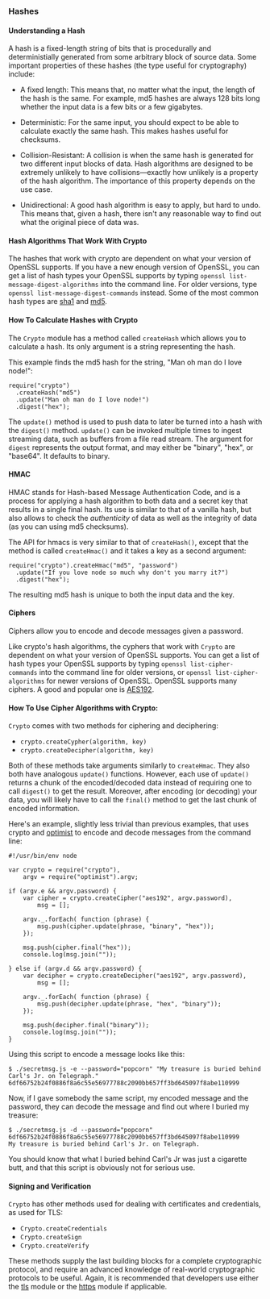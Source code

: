 ### Hashes

#### Understanding a Hash

A hash is a fixed-length string of bits that is procedurally and deterministially generated from some arbitrary block of source data. Some important properties of these hashes (the type useful for cryptography) include:

* A fixed length: This means that, no matter what the input, the length of the hash is the same. For example, md5 hashes are always 128 bits long whether the input data is a few bits or a few gigabytes.

* Deterministic: For the same input, you should expect to be able to calculate exactly the same hash. This makes hashes useful for checksums.

* Collision-Resistant: A collision is when the same hash is generated for two different input blocks of data. Hash algorithms are designed to be extremely unlikely to have collisions&mdash;exactly how unlikely is a property of the hash algorithm. The importance of this property depends on the use case.

* Unidirectional: A good hash algorithm is easy to apply, but hard to undo. This means that, given a hash, there isn't any reasonable way to find out what the original piece of data was.

#### Hash Algorithms That Work With Crypto

The hashes that work with crypto are dependent on what your version of OpenSSL supports. If you have a new enough version of OpenSSL, you can get a list of hash types your OpenSSL supports by typing `openssl list-message-digest-algorithms` into the command line. For older versions, type `openssl list-message-digest-commands` instead. Some of the most common hash types are [sha1](http://en.wikipedia.org/wiki/Sha1) and [md5](http://en.wikipedia.org/wiki/Md5).

#### How To Calculate Hashes with Crypto

The `Crypto` module has a method called `createHash` which allows you to calculate a hash. Its only argument is a string representing the hash.

This example finds the md5 hash for the string, "Man oh man do I love node!":

    require("crypto")
      .createHash("md5")
      .update("Man oh man do I love node!")
      .digest("hex");

The `update()` method is used to push data to later be turned into a hash with the `digest()` method. `update()` can be invoked multiple times to ingest streaming data, such as buffers from a file read stream. The argument for `digest` represents the output format, and may either be "binary", "hex", or "base64". It defaults to binary.

#### HMAC

HMAC stands for Hash-based Message Authentication Code, and is a process for applying a hash algorithm to both data and a secret key that results in a single final hash. Its use is similar to that of a vanilla hash, but also allows to check the _authenticity_ of data as well as the integrity of data (as you can using md5 checksums).

The API for hmacs is very similar to that of `createHash()`, except that the method is called `createHmac()` and it takes a key as a second argument:

    require("crypto").createHmac("md5", "password")
      .update("If you love node so much why don't you marry it?")
      .digest("hex");

The resulting md5 hash is unique to both the input data and the key.

#### Ciphers

Ciphers allow you to encode and decode messages given a password.

Like crypto's hash algorithms, the cyphers that work with `Crypto` are dependent on what your version of OpenSSL supports. You can get a list of hash types your OpenSSL supports by typing `openssl list-cipher-commands` into the command line for older versions, or `openssl list-cipher-algorithms` for newer versions of OpenSSL. OpenSSL supports many ciphers. A good and popular one is [AES192](http://en.wikipedia.org/wiki/Aes192).

#### How To Use Cipher Algorithms with Crypto:

`Crypto` comes with two methods for ciphering and deciphering:

* `crypto.createCypher(algorithm, key)`
* `crypto.createDecipher(algorithm, key)`

Both of these methods take arguments similarly to `createHmac`. They also both have analogous `update()` functions. However, each use of `update()` returns a chunk of the encoded/decoded data instead of requiring one to call `digest()` to get the result. Moreover, after encoding (or decoding) your data, you will likely have to call the `final()` method to get the last chunk of encoded information.

Here's an example, slightly less trivial than previous examples, that uses crypto and [optimist](https://github.com/substack/node-optimist) to encode and decode messages from the command line:

    #!/usr/bin/env node

    var crypto = require("crypto"),
        argv = require("optimist").argv;

    if (argv.e && argv.password) {
        var cipher = crypto.createCipher("aes192", argv.password),
            msg = [];

        argv._.forEach( function (phrase) {
            msg.push(cipher.update(phrase, "binary", "hex"));
        });

        msg.push(cipher.final("hex"));
        console.log(msg.join(""));

    } else if (argv.d && argv.password) {
        var decipher = crypto.createDecipher("aes192", argv.password),
            msg = [];

        argv._.forEach( function (phrase) {
            msg.push(decipher.update(phrase, "hex", "binary"));
        });

        msg.push(decipher.final("binary"));
        console.log(msg.join(""));   
    }

Using this script to encode a message looks like this:

    $ ./secretmsg.js -e --password="popcorn" "My treasure is buried behind Carl's Jr. on Telegraph."
    6df66752b24f0886f8a6c55e56977788c2090bb657ff3bd645097f8abe110999

Now, if I gave somebody the same script, my encoded message and the password, they can decode the message and find out where I buried my treasure:

    $ ./secretmsg.js -d --password="popcorn" 6df66752b24f0886f8a6c55e56977788c2090bb657ff3bd645097f8abe110999
    My treasure is buried behind Carl's Jr. on Telegraph.

You should know that what I buried behind Carl's Jr was just a cigarette butt, and that this script is obviously not for serious use.

#### Signing and Verification

`Crypto` has other methods used for dealing with certificates and credentials, as used for TLS:

* `Crypto.createCredentials`
* `Crypto.createSign`
* `Crypto.createVerify`

These methods supply the last building blocks for a complete cryptographic protocol, and require an advanced knowledge of real-world cryptographic protocols to be useful. Again, it is recommended that developers use either the [tls](../nodejs_ref_guide/latest/tls.html) module or the [https](../nodejs_ref_guide/latest/https.server.html) module if applicable.